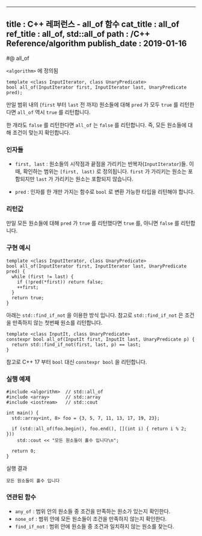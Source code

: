 ----------------
title : C++ 레퍼런스 - all_of 함수
cat_title : all_of
ref_title : all_of, std::all_of
path : /C++ Reference/algorithm
publish_date : 2019-01-16
----------------

#@ all_of

`<algorithm>` 에 정의됨

```cpp-formatted
template <class InputIterator, class UnaryPredicate>
bool all_of(InputIterator first, InputIterator last, UnaryPredicate pred);
```

만일 범위 내의 (`first` 부터 `last` 전 까지) 원소들에 대해 `pred` 가 모두 `true` 를 리턴한다면 `all_of` 역시 `true` 를 리턴합니다.

한 개라도 `false` 를 리턴한다면 `all_of` 는 `false` 를 리턴합니다. 즉, 모든 원소들에 대해 조건이 맞는지 확인합니다.

### 인자들

* `first, last` : 원소들의 시작점과 끝점을 가리키는 반복자(`InputIterator`)들. 이 때, 확인하는 범위는 `[first, last)` 로 정의됩니다. `first` 가 가리키는 원소는 포함되지만 `last` 가 가리키는 원소는 포함되지 않습니다.

* `pred` : 인자를 한 개만 가지는 함수로 `bool` 로 변환 가능한 타입을 리턴해야 합니다.

### 리턴값

만일 모든 원소들에 대해 `pred` 가 `true` 를 리턴했다면 `true` 를, 아니면 `false` 를 리턴합니다.

### 구현 예시

```cpp-formatted
template <class InputIterator, class UnaryPredicate>
bool all_of(InputIterator first, InputIterator last, UnaryPredicate pred) {
  while (first != last) {
    if (!pred(*first)) return false;
    ++first;
  }
  return true;
}
```

아래는 `std::find_if_not` 을 이용한 방식 입니다. 참고로 `std::find_if_not` 은 조건을 만족하지 않는 첫번째 원소를 리턴합니다.

```cpp-formatted
template <class InputIt, class UnaryPredicate>
constexpr bool all_of(InputIt first, InputIt last, UnaryPredicate p) {
  return std::find_if_not(first, last, p) == last;
}
```

참고로 C++ 17 부터 `bool` 대신 `constexpr bool` 을 리턴합니다.

### 실행 예제

```cpp-formatted
#include <algorithm>  // std::all_of
#include <array>      // std::array
#include <iostream>   // std::cout

int main() {
  std::array<int, 8> foo = {3, 5, 7, 11, 13, 17, 19, 23};

  if (std::all_of(foo.begin(), foo.end(), [](int i) { return i % 2; }))
    std::cout << "모든 원소들이 홀수 입니다\n";

  return 0;
}
```

실행 결과

```exec
모든 원소들이 홀수 입니다
```

### 연관된 함수

* `any_of` : 범위 안의 원소들 중 조건을 만족하는 원소가 있는지 확인한다.
* `none_of` : 범위 안에 모든 원소들이 조건을 만족하지 않는지 확인한다.
* `find_if_not` : 범위 안에 원소들 중 조건과 일치하지 않는 원소를 찾는다.